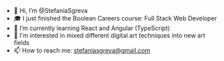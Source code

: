 - 👋 Hi, I’m @StefaniaSgreva
- 🎓 I just finished the Boolean Careers course: Full Stack Web Developer
- 🌱 I’m currently learning React and Angular (TypeScript)
- 👀 I'm interested in mixed different digital art techniques into new art fields
- 📫 How to reach me: <a>stefaniasgreva@gmail.com</a>

<!---
StefaniaSgreva/StefaniaSgreva is a ✨ special ✨ repository because its `README.md` (this file) appears on your GitHub profile.
You can click the Preview link to take a look at your changes.
--->
